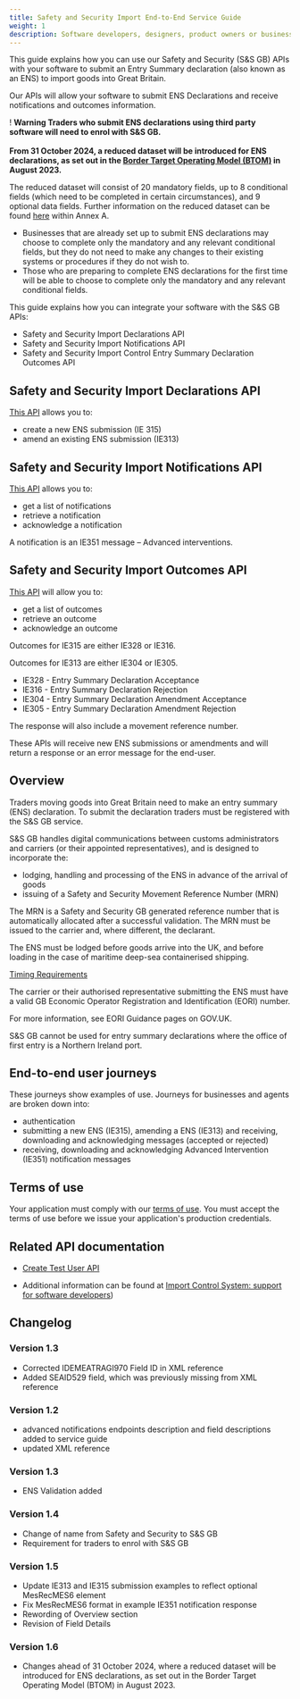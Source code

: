 ```yaml
---
title: Safety and Security Import End-to-End Service Guide
weight: 1
description: Software developers, designers, product owners or business analysts.
---
```


This guide explains how you can use our Safety and Security (S&S GB) APIs with your software to submit an Entry Summary declaration (also known as an ENS) to import goods into Great Britain.

Our APIs will allow your software to submit ENS Declarations and receive notifications and outcomes information.

<div class="govuk-warning-text">
  <span class="govuk-warning-text__icon" aria-hidden="true">!</span>
  <strong class="govuk-warning-text__text">
    <span class="govuk-warning-text__assistive">Warning</span>
    Traders who submit ENS declarations using third party software will need to enrol with S&S GB.<br><br>
    From 31 October 2024, a reduced dataset will be introduced for ENS declarations, as set out in the <a href="https://www.gov.uk/government/publications/the-border-target-operating-model-august-2023">Border Target Operating Model (BTOM)</a> in August 2023. 
  </strong>
</div>

The reduced dataset will consist of 20 mandatory fields, up to 8 conditional fields (which need to be completed in certain circumstances), and 9 optional data fields. Further information on the reduced dataset can be found [here](https://assets.publishing.service.gov.uk/media/64f6e2629ee0f2000db7be8e/Final_Border_Target_Operating_Model.pdf) within Annex A.

* Businesses that are already set up to submit ENS declarations may choose to complete only the mandatory and any relevant conditional fields, but they do not need to make any changes to their existing systems or procedures if they do not wish to.
* Those who are preparing to complete ENS declarations for the first time will be able to choose to complete only the mandatory and any relevant conditional fields.

This guide explains how you can integrate your software with the S&S GB APIs:

* Safety and Security Import Declarations API
* Safety and Security Import Notifications API
* Safety and Security Import Control Entry Summary Declaration Outcomes API

## Safety and Security Import Declarations API
<a href="https://developer.service.hmrc.gov.uk/api-documentation/docs/api/service/import-control-entry-declaration-store/1.0">This API</a> allows you to:

* create a new ENS submission (IE 315)
* amend an existing ENS submission (IE313)

## Safety and Security Import Notifications API
<a href="https://developer.service.hmrc.gov.uk/api-documentation/docs/api/service/import-control-entry-declaration-intervention/1.0">This API</a> allows you to:

* get a list of notifications
* retrieve a notification
* acknowledge a notification

A notification is an IE351 message – Advanced interventions.

## Safety and Security Import Outcomes API
<a href="https://developer.service.hmrc.gov.uk/api-documentation/docs/api/service/import-control-entry-declaration-outcome/1.0">This API</a> will allow you to:

* get a list of outcomes
* retrieve an outcome
* acknowledge an outcome

Outcomes for IE315 are either IE328 or IE316.

Outcomes for IE313 are either IE304 or IE305.

* IE328 - Entry Summary Declaration Acceptance
* IE316 - Entry Summary Declaration Rejection
* IE304 - Entry Summary Declaration Amendment Acceptance
* IE305 - Entry Summary Declaration Amendment Rejection

The response will also include a movement reference number.

These APIs will receive new ENS submissions or amendments and will return a response or an error message for the end-user.

## Overview
Traders moving goods into Great Britain need to make an entry summary (ENS) declaration. To submit the declaration traders must be registered with the S&S GB service.

S&S GB handles digital communications between customs administrators and carriers (or their appointed representatives), and is designed to incorporate the:

* lodging, handling and processing of the ENS in advance of the arrival of goods
* issuing of a Safety and Security Movement Reference Number (MRN)

The MRN is a Safety and Security GB generated reference number that is automatically allocated after a successful validation. The MRN must be issued to the carrier and, where different, the declarant.

The ENS must be lodged before goods arrive into the UK, and before loading in the case of maritime deep-sea containerised shipping.

[Timing Requirements](https://www.gov.uk/guidance/making-an-entry-summary-declaration#when-to-submit)

The carrier or their authorised representative submitting the ENS must have a valid GB Economic Operator Registration and Identification (EORI) number.

For more information, see EORI Guidance pages on GOV.UK.

S&S GB cannot be used for entry summary declarations where the office of first entry is a Northern Ireland port.

## End-to-end user journeys

These journeys show examples of use. Journeys for businesses and agents are broken down into:

* authentication
* submitting a new ENS (IE315), amending a ENS (IE313) and receiving, downloading and acknowledging messages (accepted or rejected)
* receiving, downloading and acknowledging Advanced Intervention (IE351) notification messages

## Terms of use

Your application must comply with our [terms of use](https://developer.service.hmrc.gov.uk/api-documentation/docs/terms-of-use). You must accept the terms of use before we issue your application's production credentials.

## Related API documentation
<!--- Section owner: MTD Programme --->

* [Create Test User API](https://developer.service.hmrc.gov.uk/api-documentation/docs/api/service/api-platform-test-user/1.0)

* Additional information can be found at
  [Import Control System: support for software developers](https://www.gov.uk/government/collections/import-control-system-support-for-software-developers))

<!-- add the change log here -->
## Changelog

### Version 1.3

* Corrected IDEMEATRAGI970 Field ID in XML reference
* Added SEAID529 field, which was previously missing from XML reference

### Version 1.2

* advanced notifications endpoints description and field descriptions added to service guide
* updated XML reference

### Version 1.3

* ENS Validation added

### Version 1.4
* Change of name from Safety and Security to S&S GB
* Requirement for traders to enrol with S&S GB

### Version 1.5
* Update IE313 and IE315 submission examples to reflect optional MesRecMES6 element
* Fix MesRecMES6 format in example IE351 notification response
* Rewording of Overview section
* Revision of Field Details

### Version 1.6
* Changes ahead of 31 October 2024, where a reduced dataset will be introduced for ENS declarations, as set out in the Border Target Operating Model (BTOM) in August 2023.
